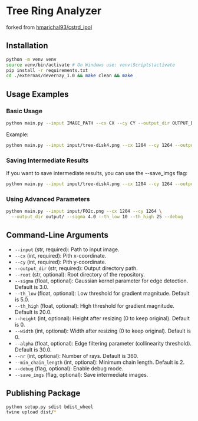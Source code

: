 # Tree Ring Analyzer

forked from [hmarichal93/cstrd_ipol](https://github.com/hmarichal93/cstrd_ipol)

## Installation
```bash
python -m venv venv
source venv/bin/activate # On Windows use: venv\Scripts\activate
pip install -r requirements.txt
cd ./externas/devernay_1.0 && make clean && make
```

## Usage Examples

### Basic Usage

```bash
python main.py --input IMAGE_PATH --cx CX --cy CY --output_dir OUTPUT_DIR
```

Example:
```bash
python main.py --input input/tree-disk4.png --cx 1204 --cy 1264 --output_dir output/
```

### Saving Intermediate Results
If you want to save intermediate results, you can use the --save_imgs flag:
```bash
python main.py --input input/tree-disk4.png --cx 1204 --cy 1264 --output_dir output/ --save_imgs
```

### Using Advanced Parameters
```bash
python main.py --input input/F02c.png --cx 1204 --cy 1264 \
  --output_dir output/ --sigma 4.0 --th_low 10 --th_high 25 --debug
```

## Command-Line Arguments

* `--input` (str, required): Path to input image.
* `--cx` (int, required): Pith x-coordinate.
* `--cy` (int, required): Pith y-coordinate.
* `--output_dir` (str, required): Output directory path.
* `--root` (str, optional): Root directory of the repository.
* `--sigma` (float, optional): Gaussian kernel parameter for edge detection. Default is 3.0.
* `--th_low` (float, optional): Low threshold for gradient magnitude. Default is 5.0.
* `--th_high` (float, optional): High threshold for gradient magnitude. Default is 20.0.
* `--height` (int, optional): Height after resizing (0 to keep original). Default is 0.
* `--width` (int, optional): Width after resizing (0 to keep original). Default is 0.
* `--alpha` (float, optional): Edge filtering parameter (collinearity threshold). Default is 30.0.
* `--nr` (int, optional): Number of rays. Default is 360.
* `--min_chain_length` (int, optional): Minimum chain length. Default is 2.
* `--debug` (flag, optional): Enable debug mode.
* `--save_imgs` (flag, optional): Save intermediate images.

## Publishing Package
```bash
python setup.py sdist bdist_wheel
twine upload dist/*
```
